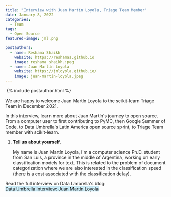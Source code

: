```yaml
---
title: "Interview with Juan Martín Loyola, Triage Team Member"
date: January 8, 2022
categories:
  - Team
tags:
  - Open Source
featured-image: jml.png

postauthors:
  - name: Reshama Shaikh
    website: https://reshamas.github.io
    image: reshama_shaikh.jpeg 
  - name: Juan Martín Loyola
    website: https://jmloyola.github.io/
    image: juan-martin-loyola.jpeg
---
```


<div>
  <img src="/blog/assets/images/posts_images/{{ page.featured-image }}" alt="">
  {% include postauthor.html %}
</div>

We are happy to welcome Juan Martín Loyola to the scikit-learn Triage Team in December 2021.

In this interview, learn more about Juan Martín's journey to open source. From a computer user to first contributing to PyMC, then Google Summer of Code, to Data Umbrella's Latin America open source sprint, to Triage Team member with scikit-learn.

1. __Tell us about yourself.__

	My name is Juan Martín Loyola, I'm a computer science Ph.D. student from San Luis, a province in the middle of Argentina, working on early classification models for text. This is related to the problem of document categorization where we are also interested in the classification speed (there is a cost associated with the classification delay).


Read the full interview on Data Umbrella's blog:  
<span style="background-color: #CAE9F5;">  [Data Umbrella Interview: Juan Martín Loyola](https://blog.dataumbrella.org/jmloyola-opensource-experience) </span>
